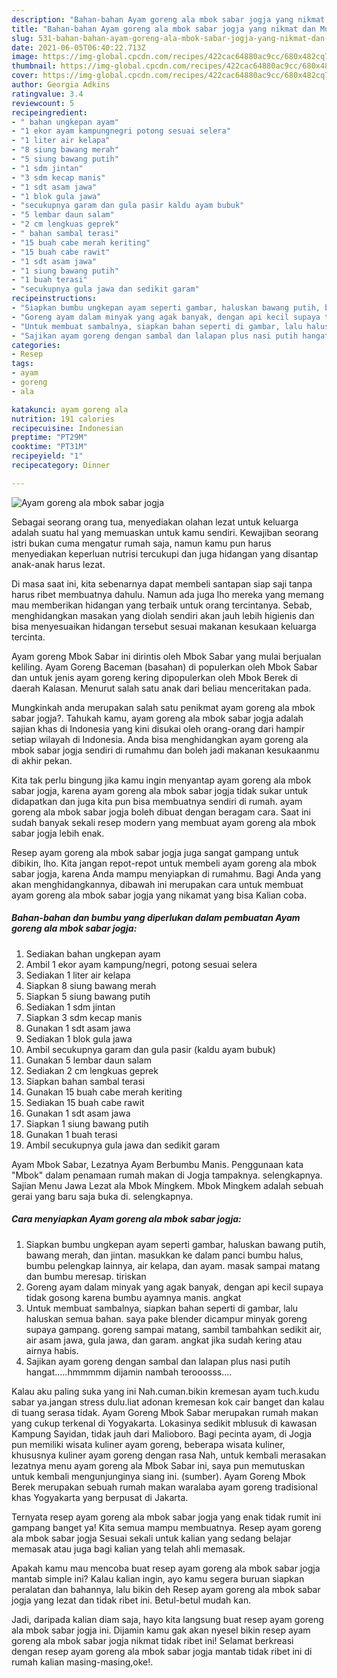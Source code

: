 ```yaml
---
description: "Bahan-bahan Ayam goreng ala mbok sabar jogja yang nikmat dan Mudah Dibuat"
title: "Bahan-bahan Ayam goreng ala mbok sabar jogja yang nikmat dan Mudah Dibuat"
slug: 531-bahan-bahan-ayam-goreng-ala-mbok-sabar-jogja-yang-nikmat-dan-mudah-dibuat
date: 2021-06-05T06:40:22.713Z
image: https://img-global.cpcdn.com/recipes/422cac64880ac9cc/680x482cq70/ayam-goreng-ala-mbok-sabar-jogja-foto-resep-utama.jpg
thumbnail: https://img-global.cpcdn.com/recipes/422cac64880ac9cc/680x482cq70/ayam-goreng-ala-mbok-sabar-jogja-foto-resep-utama.jpg
cover: https://img-global.cpcdn.com/recipes/422cac64880ac9cc/680x482cq70/ayam-goreng-ala-mbok-sabar-jogja-foto-resep-utama.jpg
author: Georgia Adkins
ratingvalue: 3.4
reviewcount: 5
recipeingredient:
- " bahan ungkepan ayam"
- "1 ekor ayam kampungnegri potong sesuai selera"
- "1 liter air kelapa"
- "8 siung bawang merah"
- "5 siung bawang putih"
- "1 sdm jintan"
- "3 sdm kecap manis"
- "1 sdt asam jawa"
- "1 blok gula jawa"
- "secukupnya garam dan gula pasir kaldu ayam bubuk"
- "5 lembar daun salam"
- "2 cm lengkuas geprek"
- " bahan sambal terasi"
- "15 buah cabe merah keriting"
- "15 buah cabe rawit"
- "1 sdt asam jawa"
- "1 siung bawang putih"
- "1 buah terasi"
- "secukupnya gula jawa dan sedikit garam"
recipeinstructions:
- "Siapkan bumbu ungkepan ayam seperti gambar, haluskan bawang putih, bawang merah, dan jintan. masukkan ke dalam panci bumbu halus, bumbu pelengkap lainnya, air kelapa, dan ayam. masak sampai matang dan bumbu meresap. tiriskan"
- "Goreng ayam dalam minyak yang agak banyak, dengan api kecil supaya tidak gosong karena bumbu ayamnya manis. angkat"
- "Untuk membuat sambalnya, siapkan bahan seperti di gambar, lalu haluskan semua bahan. saya pake blender dicampur minyak goreng supaya gampang. goreng sampai matang, sambil tambahkan sedikit air, air asam jawa, gula jawa, dan garam. angkat jika sudah kering atau airnya habis."
- "Sajikan ayam goreng dengan sambal dan lalapan plus nasi putih hangat.....hmmmmm dijamin nambah terooosss...."
categories:
- Resep
tags:
- ayam
- goreng
- ala

katakunci: ayam goreng ala 
nutrition: 191 calories
recipecuisine: Indonesian
preptime: "PT29M"
cooktime: "PT31M"
recipeyield: "1"
recipecategory: Dinner

---
```



![Ayam goreng ala mbok sabar jogja](https://img-global.cpcdn.com/recipes/422cac64880ac9cc/680x482cq70/ayam-goreng-ala-mbok-sabar-jogja-foto-resep-utama.jpg)

Sebagai seorang orang tua, menyediakan olahan lezat untuk keluarga adalah suatu hal yang memuaskan untuk kamu sendiri. Kewajiban seorang istri bukan cuma mengatur rumah saja, namun kamu pun harus menyediakan keperluan nutrisi tercukupi dan juga hidangan yang disantap anak-anak harus lezat.

Di masa  saat ini, kita sebenarnya dapat membeli santapan siap saji tanpa harus ribet membuatnya dahulu. Namun ada juga lho mereka yang memang mau memberikan hidangan yang terbaik untuk orang tercintanya. Sebab, menghidangkan masakan yang diolah sendiri akan jauh lebih higienis dan bisa menyesuaikan hidangan tersebut sesuai makanan kesukaan keluarga tercinta. 

Ayam goreng Mbok Sabar ini dirintis oleh Mbok Sabar yang mulai berjualan keliling. Ayam Goreng Baceman (basahan) di populerkan oleh Mbok Sabar dan untuk jenis ayam goreng kering dipopulerkan oleh Mbok Berek di daerah Kalasan. Menurut salah satu anak dari beliau menceritakan pada.

Mungkinkah anda merupakan salah satu penikmat ayam goreng ala mbok sabar jogja?. Tahukah kamu, ayam goreng ala mbok sabar jogja adalah sajian khas di Indonesia yang kini disukai oleh orang-orang dari hampir setiap wilayah di Indonesia. Anda bisa menghidangkan ayam goreng ala mbok sabar jogja sendiri di rumahmu dan boleh jadi makanan kesukaanmu di akhir pekan.

Kita tak perlu bingung jika kamu ingin menyantap ayam goreng ala mbok sabar jogja, karena ayam goreng ala mbok sabar jogja tidak sukar untuk didapatkan dan juga kita pun bisa membuatnya sendiri di rumah. ayam goreng ala mbok sabar jogja boleh dibuat dengan beragam cara. Saat ini sudah banyak sekali resep modern yang membuat ayam goreng ala mbok sabar jogja lebih enak.

Resep ayam goreng ala mbok sabar jogja juga sangat gampang untuk dibikin, lho. Kita jangan repot-repot untuk membeli ayam goreng ala mbok sabar jogja, karena Anda mampu menyiapkan di rumahmu. Bagi Anda yang akan menghidangkannya, dibawah ini merupakan cara untuk membuat ayam goreng ala mbok sabar jogja yang nikamat yang bisa Kalian coba.

<!--inarticleads1-->

##### Bahan-bahan dan bumbu yang diperlukan dalam pembuatan Ayam goreng ala mbok sabar jogja:

1. Sediakan  bahan ungkepan ayam
1. Ambil 1 ekor ayam kampung/negri, potong sesuai selera
1. Sediakan 1 liter air kelapa
1. Siapkan 8 siung bawang merah
1. Siapkan 5 siung bawang putih
1. Sediakan 1 sdm jintan
1. Siapkan 3 sdm kecap manis
1. Gunakan 1 sdt asam jawa
1. Sediakan 1 blok gula jawa
1. Ambil secukupnya garam dan gula pasir (kaldu ayam bubuk)
1. Gunakan 5 lembar daun salam
1. Sediakan 2 cm lengkuas geprek
1. Siapkan  bahan sambal terasi
1. Gunakan 15 buah cabe merah keriting
1. Sediakan 15 buah cabe rawit
1. Gunakan 1 sdt asam jawa
1. Siapkan 1 siung bawang putih
1. Gunakan 1 buah terasi
1. Ambil secukupnya gula jawa dan sedikit garam


Ayam Mbok Sabar, Lezatnya Ayam Berbumbu Manis. Penggunaan kata &#34;Mbok&#34; dalam penamaan rumah makan di Jogja tampaknya. selengkapnya. Sajian Menu Jawa Lezat ala Mbok Mingkem. Mbok Mingkem adalah sebuah gerai yang baru saja buka di. selengkapnya. 

<!--inarticleads2-->

##### Cara menyiapkan Ayam goreng ala mbok sabar jogja:

1. Siapkan bumbu ungkepan ayam seperti gambar, haluskan bawang putih, bawang merah, dan jintan. masukkan ke dalam panci bumbu halus, bumbu pelengkap lainnya, air kelapa, dan ayam. masak sampai matang dan bumbu meresap. tiriskan
1. Goreng ayam dalam minyak yang agak banyak, dengan api kecil supaya tidak gosong karena bumbu ayamnya manis. angkat
1. Untuk membuat sambalnya, siapkan bahan seperti di gambar, lalu haluskan semua bahan. saya pake blender dicampur minyak goreng supaya gampang. goreng sampai matang, sambil tambahkan sedikit air, air asam jawa, gula jawa, dan garam. angkat jika sudah kering atau airnya habis.
1. Sajikan ayam goreng dengan sambal dan lalapan plus nasi putih hangat.....hmmmmm dijamin nambah terooosss....


Kalau aku paling suka yang ini Nah.cuman.bikin kremesan ayam tuch.kudu sabar ya.jangan stress dulu.liat adonan kremesan kok cair banget dan kalau di tuang serasa tidak. Ayam Goreng Mbok Sabar merupakan rumah makan yang cukup terkenal di Yogyakarta. Lokasinya sedikit mblusuk di kawasan Kampung Sayidan, tidak jauh dari Malioboro. Bagi pecinta ayam, di Jogja pun memiliki wisata kuliner ayam goreng, beberapa wisata kuliner, khususnya kuliner ayam goreng dengan rasa Nah, untuk kembali merasakan lezatnya menu ayam goreng ala Mbok Sabar ini, saya pun memutuskan untuk kembali mengunjunginya siang ini. (sumber). Ayam Goreng Mbok Berek merupakan sebuah rumah makan waralaba ayam goreng tradisional khas Yogyakarta yang berpusat di Jakarta. 

Ternyata resep ayam goreng ala mbok sabar jogja yang enak tidak rumit ini gampang banget ya! Kita semua mampu membuatnya. Resep ayam goreng ala mbok sabar jogja Sesuai sekali untuk kalian yang sedang belajar memasak atau juga bagi kalian yang telah ahli memasak.

Apakah kamu mau mencoba buat resep ayam goreng ala mbok sabar jogja mantab simple ini? Kalau kalian ingin, ayo kamu segera buruan siapkan peralatan dan bahannya, lalu bikin deh Resep ayam goreng ala mbok sabar jogja yang lezat dan tidak ribet ini. Betul-betul mudah kan. 

Jadi, daripada kalian diam saja, hayo kita langsung buat resep ayam goreng ala mbok sabar jogja ini. Dijamin kamu gak akan nyesel bikin resep ayam goreng ala mbok sabar jogja nikmat tidak ribet ini! Selamat berkreasi dengan resep ayam goreng ala mbok sabar jogja mantab tidak ribet ini di rumah kalian masing-masing,oke!.

